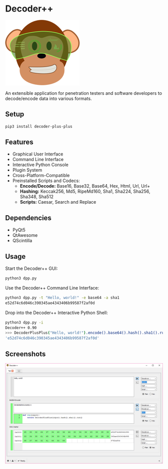  # Decoder++

![Decoder++ Screenshot](dpp.png)

An extensible application for penetration testers and software developers to decode/encode data into various formats.  

## Setup

```bash
pip3 install decoder-plus-plus
```

## Features

* Graphical User Interface
* Command Line Interface
* Interactive Python Console
* Plugin System
* Cross-Platform-Compatible
* Preinstalled Scripts and Codecs:
    * **Encode/Decode:** Base16, Base32, Base64, Hex, Html, Url, Url+
    * **Hashing:** Keccak256, Md5, RipeMd160, Sha1, Sha224, Sha256, Sha348, Sha512
    * **Scripts:** Caesar, Search and Replace

## Dependencies

* PyQt5
* QtAwesome
* QScintilla

## Usage

Start the Decoder++ GUI:

```bash
python3 dpp.py
```

Use the Decoder++ Command Line Interface:

```bash
python3 dpp.py -t "Hello, world!" -e base64 -a sha1
e52d74c6d046c390345ae4343406b99587f2af0d
```

Drop into the Decoder++ Interactive Python Shell:

```bash
python3 dpp.py -i
Decoder++ 0.90
>>> DecoderPlusPlus("Hello, world!").encode().base64().hash().sha1().run()
'e52d74c6d046c390345ae4343406b99587f2af0d'
```

## Screenshots

![Decoder++ Screenshot](images/dpp-screenshot-001.png)
